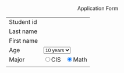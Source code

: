 <form action="https://edqaa.com/t/Echo" enctype="application/x-www-form-urlencoded" id="11" method="post" name="11" target="_blank">
	<p style="text-align: center;">
		Application Form</p>
	<table border="0" cellpadding="4" cellspacing="4" style="width: 500 px;">
		<tbody>
			<tr>
				<td>
					Student id</td>
				<td>
					&nbsp;</td>
			</tr>
			<tr>
				<td>
					Last name</td>
				<td>
					&nbsp;</td>
			</tr>
			<tr>
				<td>
					First name</td>
				<td>
					&nbsp;</td>
			</tr>
			<tr>
				<td>
					Age</td>
				<td>
					<select name="Age"><option value="10">10 years</option><option value="11">11 years</option><option value="12">12 years</option></select></td>
			</tr>
			<tr>
				<td>
					Major</td>
				<td>
					<input name="major" type="radio" value="CIS" />CIS &nbsp;&nbsp;<input checked="checked" name="major" type="radio" value="CIS" />Math</td>
			</tr>
			<tr>
				<td colspan="2" style="text-align: cent
					<input name="Submit" type="submit" value="Submit" /></td>
			</tr>
		</tbody>
	</table>
	<p>
		&nbsp;</p>
</form>
<p style="text-align: center;">
	&nbsp;</p>
